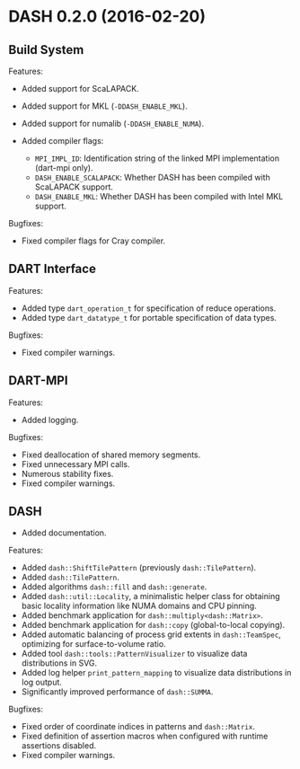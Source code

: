 
# DASH 0.2.0 (2016-02-20)

## Build System

Features:

- Added support for ScaLAPACK.
- Added support for MKL (`-DDASH_ENABLE_MKL`).
- Added support for numalib (`-DDASH_ENABLE_NUMA`).
- Added compiler flags:

    - `MPI_IMPL_ID`: Identification string of the linked MPI implementation
      (dart-mpi only).
    - `DASH_ENABLE_SCALAPACK`: Whether DASH has been compiled with ScaLAPACK
      support.
    - `DASH_ENABLE_MKL`: Whether DASH has been compiled with Intel MKL
      support.

Bugfixes:

- Fixed compiler flags for Cray compiler.

## DART Interface

Features:

- Added type `dart_operation_t` for specification of reduce operations.
- Added type `dart_datatype_t` for portable specification of data types.

Bugfixes:

- Fixed compiler warnings.

## DART-MPI

Features:

- Added logging.

Bugfixes:

- Fixed deallocation of shared memory segments.
- Fixed unnecessary MPI calls.
- Numerous stability fixes.
- Fixed compiler warnings.

## DASH

- Added documentation.

Features:

- Added `dash::ShiftTilePattern` (previously `dash::TilePattern`).
- Added `dash::TilePattern`.
- Added algorithms `dash::fill` and `dash::generate`.
- Added `dash::util::Locality`, a minimalistic helper class for obtaining
  basic locality information like NUMA domains and CPU pinning.
- Added benchmark application for `dash::multiply<dash::Matrix>`.
- Added benchmark application for `dash::copy` (global-to-local copying).
- Added automatic balancing of process grid extents in `dash::TeamSpec`,
  optimizing for surface-to-volume ratio.
- Added tool `dash::tools::PatternVisualizer` to visualize data distributions
  in SVG.
- Added log helper `print_pattern_mapping` to visualize data distributions in
  log output.
- Significantly improved performance of `dash::SUMMA`.

Bugfixes:

- Fixed order of coordinate indices in patterns and `dash::Matrix`.
- Fixed definition of assertion macros when configured with runtime
  assertions disabled.
- Fixed compiler warnings.

